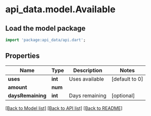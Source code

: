 # api_data.model.Available

## Load the model package
```dart
import 'package:api_data/api.dart';
```

## Properties
Name | Type | Description | Notes
------------ | ------------- | ------------- | -------------
**uses** | **int** | Uses available | [default to 0]
**amount** | **num** |  | 
**daysRemaining** | **int** | Days remaining | [optional] 

[[Back to Model list]](../README.md#documentation-for-models) [[Back to API list]](../README.md#documentation-for-api-endpoints) [[Back to README]](../README.md)


